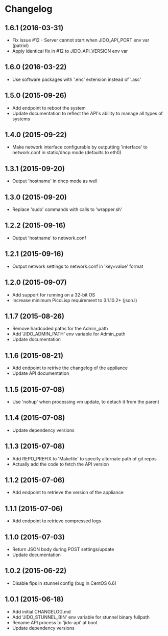 # Changelog

## 1.6.1 (2016-03-31)

  * Fix issue #12 - Server cannot start when JIDO_API_PORT env var (patrixl)
  * Apply identical fix in #12 to JIDO_API_VERSION env var

## 1.6.0 (2016-03-22)

  * Use software packages with '.enc' extension instead of '.asc'

## 1.5.0 (2015-09-26)

  * Add endpoint to reboot the system
  * Update documentation to reflect the API's ability to manage all types of systems

## 1.4.0 (2015-09-22)

  * Make network interface configurable by outputting 'interface' to network.conf in static/dhcp mode (defaults to eth0)

## 1.3.1 (2015-09-20)

  * Output 'hostname' in dhcp mode as well

## 1.3.0 (2015-09-20)

  * Replace 'sudo' commands with calls to 'wrapper.sh'

## 1.2.2 (2015-09-16)

  * Output 'hostname' to network.conf

## 1.2.1 (2015-09-16)

  * Output network settings to network.conf in 'key=value' format

## 1.2.0 (2015-09-07)

  * Add support for running on a 32-bit OS
  * Increase minimum PicoLisp requirement to 3.1.10.2+ (json.l)

## 1.1.7 (2015-08-26)

  * Remove hardcoded paths for the Admin_path
  * Add 'JIDO_ADMIN_PATH' env variable for Admin_path
  * Update documentation

## 1.1.6 (2015-08-21)

  * Add endpoint to retrive the changelog of the appliance
  * Update API documentation

## 1.1.5 (2015-07-08)

  * Use 'nohup' when processing vm update, to detach it from the parent

## 1.1.4 (2015-07-08)

  * Update dependency versions

## 1.1.3 (2015-07-08)

  * Add REPO_PREFIX to 'Makefile' to specify alternate path of git repos
  * Actually add the code to fetch the API version

## 1.1.2 (2015-07-06)

  * Add endpoint to retrieve the version of the appliance

## 1.1.1 (2015-07-06)

  * Add endpoint to retrieve compressed logs

## 1.1.0 (2015-07-03)

  * Return JSON body during POST settings/update
  * Update documentation

## 1.0.2 (2015-06-22)

  * Disable fips in stunnel config (bug in CentOS 6.6)

## 1.0.1 (2015-06-18)

  * Add initial CHANGELOG.md
  * Add 'JIDO_STUNNEL_BIN' env variable for stunnel binary fullpath
  * Rename API process to 'jido-api' at boot
  * Update dependency versions
